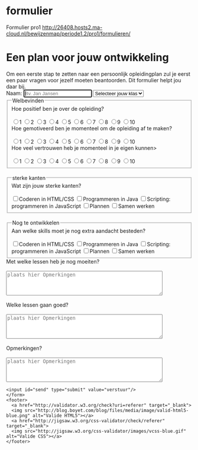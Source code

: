 # formulier
Formulier pro1
http://26408.hosts2.ma-cloud.nl/bewijzenmap/periode1.2/pro1/formulieren/
<!DOCTYPE html>
<html lang="nl">
  <head>
    <title> POP </title>
    <meta charset="utf-8">
    <meta name="description" content="formulier">
    <meta name="keywords" content="formulier">
    <meta name="author" content="Twan Lases">
    <link rel="stylesheet" href="style.css">
  </head>
  <body>
    <form action="http://bla.hosts.ma-cloud.nl/pop.php" method="get">
    <h1> Een plan voor jouw ontwikkeling</h1>
    Om een eerste stap te zetten naar een persoonlijk opleidingplan zul je eerst een paar vragen voor jezelf moeten beantoorden. Dit formulier helpt jou daar bij.
    <br>
    Naam:  <input type="text" placeholder="Bv. Jan Jansen" required autofocus>
    <select name="class" id="class" required>
      <option value="">Selecteer jouw klas</option>
      <option value="class">MG1A</option>
      <option value="class">MG1B</option>
      <option value="class">MG1C</option>
      <option value="class">MG1D</option>
    </select>
    <br>
    <fieldset>
      <legend>Welbevinden</legend>
        Hoe positief ben je over de opleiding?
        <br>
        <br>
        <input type="radio" name="cijfer" value="1">1
        <input type="radio" name="cijfer" value="2">2
        <input type="radio" name="cijfer" value="3">3
        <input type="radio" name="cijfer" value="4">4
        <input type="radio" name="cijfer" value="5">5
        <input type="radio" name="cijfer" value="6">6
        <input type="radio" name="cijfer" value="7">7
        <input type="radio" name="cijfer" value="8">8
        <input type="radio" name="cijfer" value="9">9
        <input type="radio" name="cijfer" value="10">10
        <br>
        Hoe gemotiveerd ben je momenteel om de opleiding af te maken?
        <br>
        <br>
        <input type="radio" name="motivatie" value="1">1
        <input type="radio" name="motivatie" value="2">2
        <input type="radio" name="motivatie" value="3">3
        <input type="radio" name="motivatie" value="4">4
        <input type="radio" name="motivatie" value="5">5
        <input type="radio" name="motivatie" value="6">6
        <input type="radio" name="motivatie" value="7">7
        <input type="radio" name="motivatie" value="8">8
        <input type="radio" name="motivatie" value="9">9
        <input type="radio" name="motivatie" value="10">10
        <br>
        Hoe veel vertrouwen heb je momenteel in je eigen kunnen>
        <br>
        <br>
        <input type="radio" name="vertrouwen" value="1">1
        <input type="radio" name="vertrouwen" value="2">2
        <input type="radio" name="vertrouwen" value="3">3
        <input type="radio" name="vertrouwen" value="4">4
        <input type="radio" name="vertrouwen" value="5">5
        <input type="radio" name="vertrouwen" value="6">6
        <input type="radio" name="vertrouwen" value="7">7
        <input type="radio" name="vertrouwen" value="8">8
        <input type="radio" name="vertrouwen" value="9">9
        <input type="radio" name="vertrouwen" value="10">10
    </fieldset>
    <br>
    <fieldset>
      <legend>sterke kanten</legend>
      Wat zijn jouw sterke kanten?
      <br>
      <br>
      <input type="checkbox" name="sterke" value="Coderen in HTML/CSS">Coderen in HTML/CSS
      <input type="checkbox" name="sterke" value="Programmeren in Java">Programmeren in Java
      <input type="checkbox" name="sterke" value="Scripting: programmeren in JavaScript">Scripting: programmeren in JavaScript
      <input type="checkbox" name="sterke" value="Plannen">Plannen
      <input type="checkbox" name="sterke" value="Samen werken">Samen werken
    </fieldset>
    <br>
    <fieldset>
      <legend>Nog te ontwikkelen</legend>
      Aan welke skills moet je nog extra aandacht besteden?
      <br>
      <br>
      <input type="checkbox" name="Skillz" value="Skillz">Coderen in HTML/CSS
      <input type="checkbox" name="Skillz" value="Skillz">Programmeren in Java
      <input type="checkbox" name="Skillz" value="Skillz">Scripting: programmeren in JavaScript
      <input type="checkbox" name="Skillz" value="Skillz">Plannen
      <input type="checkbox" name="Skillz" value="Skillz">Samen werken
    </fieldset>
    Met welke lessen heb je nog moeiten?
    <br>
    <br>
    <textarea rows="4" cols="50" id="textArea" placeholder="plaats hier Opmerkingen"></textarea>
    <br>
    <br>
    Welke lessen gaan goed?
    <br>
    <br>
    <textarea rows="4" cols="50" id="textArea" placeholder="plaats hier Opmerkingen"></textarea>
    <br>
    <br>
    Opmerkingen?
    <br>
    <br>
    <textarea rows="4" cols="50" id="textArea" placeholder="plaats hier Opmerkingen"></textarea>

    <input id="send" type="submit" value="verstuur"/>
    </form>
    <footer>
      <a href="http://validator.w3.org/check?uri=referer" target="_blank">
      <img src="http://blog.boyet.com/blog/files/media/image/valid-html5-blue.png" alt="Valide HTML5"></a>
      <a href="http://jigsaw.w3.org/css-validator/check/referer" target="_blank">
      <img src="http://jigsaw.w3.org/css-validator/images/vcss-blue.gif" alt="Valide CSS"></a>
    </footer>
  </body>
</html>
